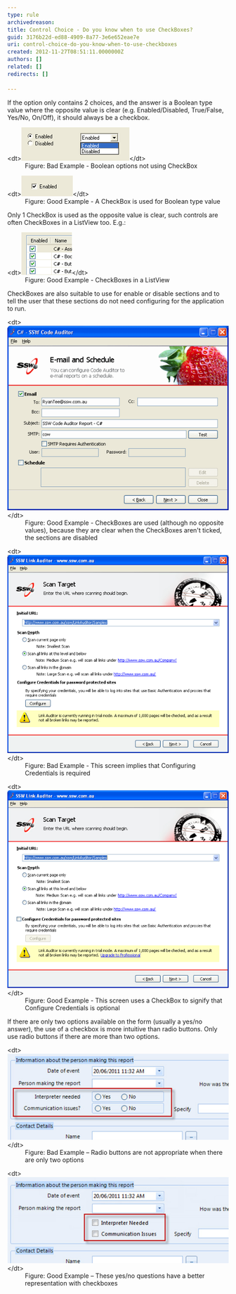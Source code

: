 ```yaml
---
type: rule
archivedreason: 
title: Control Choice - Do you know when to use CheckBoxes?
guid: 3176b22d-ed88-4909-8a77-3e6e652eae7e
uri: control-choice-do-you-know-when-to-use-checkboxes
created: 2012-11-27T08:51:11.0000000Z
authors: []
related: []
redirects: []

---
```


If the option only contains 2 choices, and the answer is a Boolean type value where the opposite value is clear (e.g. Enabled/Disabled, True/False, Yes/No, On/Off), it should always be a checkbox.
<dl class="badImage">&lt;dt&gt;<img alt="Boolean options not using CheckBox." src="../../assets/NotUsingCheckBox.gif">&lt;/dt&gt;
<dd>Figure: Bad Example - Boolean options not using CheckBox</dd></dl><dl class="goodImage">&lt;dt&gt;<img alt="A CheckBox is used for Boolean type value." src="../../assets/UsingCheckBox.gif">&lt;/dt&gt;
<dd>Figure: Good Example - A CheckBox is used for Boolean type value</dd></dl>
<!--endintro-->

Only 1 CheckBox is used as the opposite value is clear, such controls are often CheckBoxes in a ListView too. E.g.:
<dl class="goodImage">&lt;dt&gt;<img alt="CheckBoxes in a ListView." src="../../assets/CheckBoxesInListView.gif">&lt;/dt&gt;
<dd>Figure: Good Example - CheckBoxes in a ListView</dd></dl>
CheckBoxes are also suitable to use for enable or disable sections and to tell the user that these sections do not need configuring for the application to run.
<dl class="goodImage">&lt;dt&gt;<img alt="CheckBoxes are used to enable/disable sections." src="../../assets/CheckBoxSection.gif">&lt;/dt&gt;
<dd>Figure: Good Example - CheckBoxes are used (although no opposite values), because they are clear when the CheckBoxes aren't ticked, the sections are disabled</dd></dl><dl class="badImage">&lt;dt&gt;<img alt="Not using checkboxes" src="../../assets/UseCheckBoxBad.gif">&lt;/dt&gt;
<dd>Figure: Bad Example - This screen implies that Configuring Credentials is required</dd></dl><dl class="goodImage">&lt;dt&gt;<img alt="Good use of checkboxes" src="../../assets/UseCheckBoxGood.gif">&lt;/dt&gt;
<dd>Figure: Good Example - This screen uses a CheckBox to signify that Configure Credentials is optional</dd></dl>
If there are only two options available on the form (usually a yes/no answer), the use of a checkbox is more intuitive than radio buttons. Only use radio buttons if there are more than two options.
<dl class="badImage">&lt;dt&gt;<img alt="Radio buttons are not appropriate when there are only two options" src="../../assets/radio-for-two-options.jpg">&lt;/dt&gt;
<dd>Figure: Bad Example – Radio buttons are not appropriate when there are only two options</dd></dl><dl class="goodImage">&lt;dt&gt;<img alt="These yes/no questions have a better representation with checkboxes" src="../../assets/checkbox-for-two-options.jpg">&lt;/dt&gt;
<dd>Figure: Good Example – These yes/no questions have a better representation with checkboxes</dd></dl>
